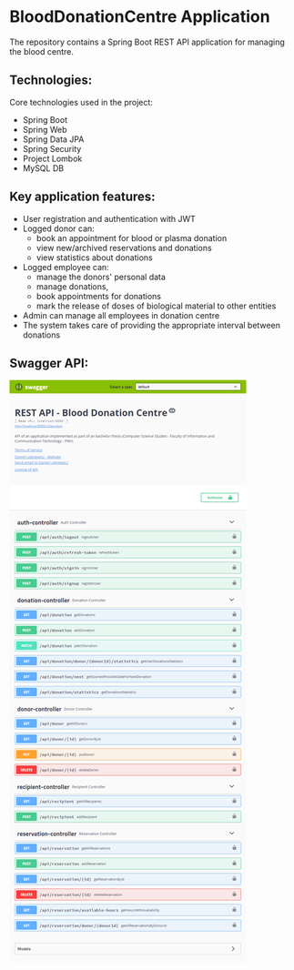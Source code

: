 # BloodDonationCentre Application

The repository contains a Spring Boot REST API application for managing the blood centre.

## Technologies:

Core technologies used in the project:

* Spring Boot
* Spring Web
* Spring Data JPA
* Spring Security
* Project Lombok
* MySQL DB

## Key application features:

* User registration and authentication with JWT
* Logged donor can:
    * book an appointment for blood or plasma donation
    * view new/archived reservations and donations
    * view statistics about donations
* Logged employee can:
    * manage the donors' personal data
    * manage donations,
    * book appointments for donations
    * mark the release of doses of biological material to other entities
* Admin can manage all employees in donation centre
* The system takes care of providing the appropriate interval between donations

## Swagger API:

![Swagger-screenshot1](swagger/swagger_api.png)